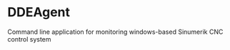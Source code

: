 DDEAgent
========

Command line application for monitoring windows-based Sinumerik CNC control system
